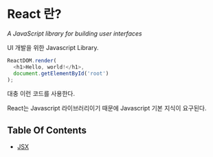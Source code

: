 # React 란?

*A JavaScript library for building user interfaces*

UI 개발을 위한 Javascript Library.

```javascript
ReactDOM.render(
  <h1>Hello, world!</h1>,
  document.getElementById('root')
);
```
대충 이런 코드를 사용한다.

React는 Javascript 라이브러리이기 때문에 Javascript 기본 지식이 요구된다.

## Table Of Contents

- [JSX](./01.jsx.html)
